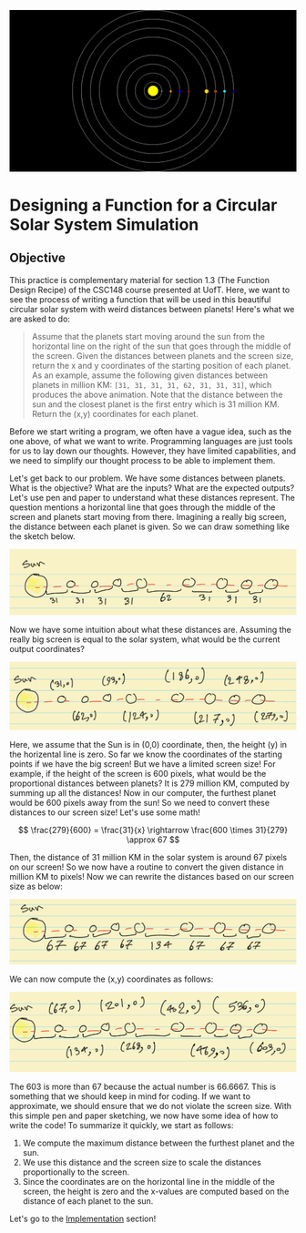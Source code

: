 ![Solar System Simulation](solar_system_simulation.gif)

# Designing a Function for a Circular Solar System Simulation

## Objective

This practice is complementary material for section 1.3 (The Function Design Recipe) of the CSC148 course presented at UofT. Here, we want to see the process of writing a function that will be used in this beautiful circular solar system with weird distances between planets! Here's what we are asked to do:

> Assume that the planets start moving around the sun from the horizontal line on the right of the sun that goes through the middle of the screen. Given the distances between planets and the screen size, return the x and y coordinates of the starting position of each planet. As an example, assume the following given distances between planets in million KM: `[31, 31, 31, 31, 62, 31, 31, 31]`, which produces the above animation. Note that the distance between the sun and the closest planet is the first entry which is 31 million KM. Return the (x,y) coordinates for each planet.

Before we start writing a program, we often have a vague idea, such as the one above, of what we want to write. Programming languages are just tools for us to lay down our thoughts. However, they have limited capabilities, and we need to simplify our thought process to be able to implement them.

Let's get back to our problem. We have some distances between planets. What is the objective? What are the inputs? What are the expected outputs? Let's use pen and paper to understand what these distances represent. The question mentions a horizontal line that goes through the middle of the screen and planets start moving from there. Imagining a really big screen, the distance between each planet is given. So we can draw something like the sketch below.

![Figure Sketch](sketch1.jpeg)

Now we have some intuition about what these distances are. Assuming the really big screen is equal to the solar system, what would be the current output coordinates?

![Figure Sketch](sketch2.jpeg)

Here, we assume that the Sun is in (0,0) coordinate, then, the height (y) in the horizental line is zero. So far we know the coordinates of the starting points if we have the big screen! But we have a limited screen size! For example, if the height of the screen is 600 pixels, what would be the proportional distances between planets? It is 279 million KM, computed by summing up all the distances! Now in our computer, the furthest planet would be 600 pixels away from the sun! So we need to convert these distances to our screen size! Let's use some math!

$$
\frac{279}{600} = \frac{31}{x} \rightarrow \frac{600 \times 31}{279} \approx 67
$$

Then, the distance of 31 million KM in the solar system is around 67 pixels on our screen! So we now have a routine to convert the given distance in million KM to pixels! Now we can rewrite the distances based on our screen size as below:

![Figure Sketch](sketch3.jpeg)

We can now compute the (x,y) coordinates as follows:

![Figure Sketch](sketch4.jpeg)

The 603 is more than 67 because the actual number is 66.6667. This is something that we should keep in mind for coding. If we want to approximate, we should ensure that we do not violate the screen size. With this simple pen and paper sketching, we now have some idea of how to write the code! To summarize it quickly, we start as follows:

1. We compute the maximum distance between the furthest planet and the sun.
2. We use this distance and the screen size to scale the distances proportionally to the screen.
3. Since the coordinates are on the horizontal line in the middle of the screen, the height is zero and the x-values are computed based on the distance of each planet to the sun.

Let's go to the [Implementation](../Implementation/README.md) section!
